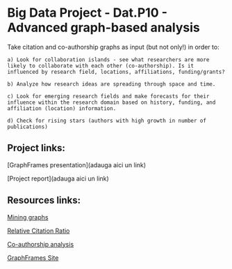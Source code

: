 # Big Data Project - Dat.P10 - Advanced graph-based analysis

Take citation and co-authorship graphs as input (but not only!) in order to:

    a) Look for collaboration islands - see what researchers are more likely to collaborate with each other (co-authorship). Is it influenced by research field, locations, affiliations, funding/grants?

    b) Analyze how research ideas are spreading through space and time.

    c) Look for emerging research fields and make forecasts for their influence within the research domain based on history, funding, and affiliation (location) information.

    d) Check for rising stars (authors with high growth in number of publications)

## Project links:

[GraphFrames presentation](adauga aici un link)

[Project report](adauga aici un link)

## Resources links: 

[Mining graphs](http://infolab.stanford.edu/~ullman/mmds/ch10.pdf)

[Relative Citation Ratio](https://journals.plos.org/plosbiology/article?id=10.1371/journal.pbio.1002541)

[Co-authorship analysis](https://www.digital-science.com/blog/2017/03/connected-culture-collaboration-recognising-understanding-value-research/)

[GraphFrames Site](https://graphframes.github.io/graphframes/docs/_site/index.html)
